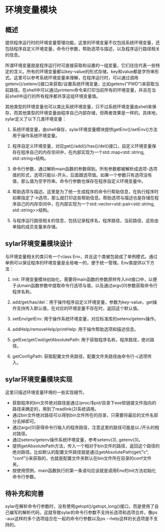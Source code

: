 # 环境变量模块

## 概述
提供程序运行时的环境变量管理功能。这里的环境变量不仅包括系统环境变量，还包括程序自定义环境变量，命令行参数，帮助选项与描述，以及程序运行路径相关的信息。

所谓环境变量就是程序运行时可直接获取和设置的一组变量，它们往往代表一些特定的含义。所有的环境变量都以key-value的形式存储，key和value都是字符串形式。这里可以参考系统环境变量来理解，在程序运行时，可以通过调用getenv()/setenv()接口来获取/设置系统环境变量，比如getenv("PWD")来获取当前路径。在shell中可以通过printenv命令来打印当前所有的环境变量，并且在当前shell中运行的所有程序都共享这组环境变量值。

其他类型的环境变量也可以类比系统环境变量，只不过系统环境变量由shell来保存，而其他类型的环境变量由程序自己内部存储，但两者效果是一样的。具体地，sylar定义了以下几类环境变量：

1. 系统环境变量，由shell保存，sylar环境变量模块提供getEnv()/setEnv()方法用于操作系统环境变量。

2. 程序自定义环境变量，对应get()/add()/has()/del()接口，自定义环境变量保存在程序自己的内存空间中，在内部实现为一个std::map<std::string, std::string>结构。

3. 命令行参数，通过解析main函数的参数得到。所有参数都被解析成选项-选项值的形式，选项只能以-开头，后面跟选项值。如果一个参数只有选项没有值，那么值为空字符串。命令行参数也保存在程序自定义环境变量中。

4. 帮助选项与描述。这里是为了统一生成程序的命令行帮助信息，在执行程序时如果指定了-h选项，那么就打印这些帮助信息。帮助选项与描述也是存储在程序自己的内存空间中，在内部实现为一个std::vector<std::pair<std::string, std::string>>结构。

5. 与程序运行路径相关的信息，包括记录程序名，程序路径，当前路径，这些由单独的成员变量来存储。

## sylar环境变量模块设计
与环境变量相关的类只有一个class Env，并且这个类被包装成了单例模式。通过单例可以保证程序的环境变量是全局唯一的，便于统一管理。Env类提供以下方法：

1. init: 环境变量模块初始化，需要将main函数的参数原样传入init接口中，以便于从main函数参数中提取命令行选项与值，以及通过argv[0]参数获取命令行程序名称。

2. add/get/has/del：用于操作程序自定义环境变量，参数为key-value，get操作支持传入默认值，在对应的环境变量不存在时，返回这个默认值。

3. setEnv/getEnv: 用于操作系统环境变量，对应标准库的setenv/getenv操作。

3. addHelp/removeHelp/printHelp: 用于操作帮助选项和描述信息。

4. getExe/getCwd/getAbsolutePath: 用于获取程序名称，程序路径，绝对路径。

5. getConfigPath: 获取配置文件夹路径，配置文件夹路径由命令行-c选项传入。

## sylar环境变量模块实现
这里只描述环境变量环境的一些实现细节。

- 获取程序的bin文件绝对路径是通过/proc/$pid/目录下exe软链接文件指向的路径来确定的，用到了readlink(2)系统调用。
- 通过bin文件绝对路径可以得到bin文件所在的目录，只需要将最后的文件名部分去掉即可。
- 通过argv[0]获得命令行输入的程序路径，注意这里的路径可能是以./开头的相对路径。
- 通过setenv/getenv操作系统环境变量，参考setenv(3), getenv(3)。
- 提供getAbsolutePath方法，传入一个相对于bin文件的路径，返回这个路径的绝对路径。比如默认的配置文件路径就是通过getAbsolutePath(get("c", "conf"))来获取的，也就是配置文件夹默认在bin文件所在目录的conf文件夹。
- 按使用惯例，main函数执行的第一条语句应该就是调用Env的init方法初始化命令行参数。

## 待补充和完善
sylar在解析命令行参数时，没有使用getopt()/getopt_long()接口，而是使用了自己编写的解析代码，这就导致sylar的命令行参数不支持长选项和选项合并，像ps -aux这样的多个选项组合在一起的命令行参数以及ps --help这样的长选项是不支持的。
